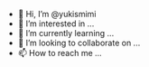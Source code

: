 - 👋 Hi, I’m @yukismimi
- 👀 I’m interested in ...
- 🌱 I’m currently learning ...
- 💞️ I’m looking to collaborate on ...
- 📫 How to reach me ...

<!---
yukismimi/yukismimi is a ✨ special ✨ repository because its `README.md` (this file) appears on your GitHub profile.
You can click the Preview link to take a look at your changes.
--->
